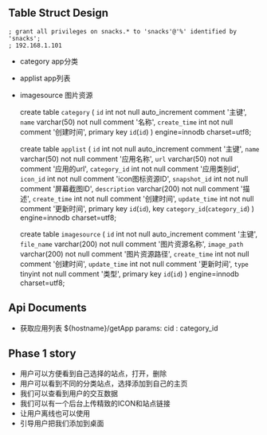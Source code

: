 ## Table Struct Design
	; grant all privileges on snacks.* to 'snacks'@'%' identified by 'snacks';
	; 192.168.1.101


* category app分类
* applist  app列表
* imagesource 图片资源

	create table `category` (
		`id` int not null auto_increment comment '主键',
		`name` varchar(50) not null  comment '名称',
		`create_time` int not null comment '创建时间',
		primary key `id`(`id`)
		) engine=innodb charset=utf8;

	create table `applist` (
		`id` int not null auto_increment comment '主键',
		`name` varchar(50) not null comment '应用名称',
		`url` varchar(50) not null comment '应用的url',
		`category_id` int not null comment '应用类别id',
		`icon_id` int not null comment 'icon图标资源ID',
		`snapshot_id` int not null comment '屏幕截图ID',
		`description` varchar(200) not null comment '描述',
		`create_time` int not null comment '创建时间',
		`update_time` int not null comment '更新时间',
		primary key `id`(`id`),
		key `category_id`(`category_id`)
		) engine=innodb charset=utf8;

	create table `imagesource` (
		`id` int not null auto_increment comment '主键',
		`file_name` varchar(200) not null comment '图片资源名称',
		`image_path` varchar(200) not null comment '图片资源路径',
		`create_time` int not null comment '创建时间',
		`update_time` int not null comment '更新时间',
		`type` tinyint not null comment '类型',
		primary key `id`(`id`)
		) engine=innodb charset=utf8;

## Api Documents

* 获取应用列表
	${hostname}/getApp
	params:
		cid : category_id

## Phase 1 story

  * 用户可以方便看到自己选择的站点，打开，删除
  * 用户可以看到不同的分类站点，选择添加到自己的主页
  * 我们可以查看到用户的交互数据
  * 我们可以有一个后台上传精致的ICON和站点链接
  * 让用户离线也可以使用
  * 引导用户把我们添加到桌面


